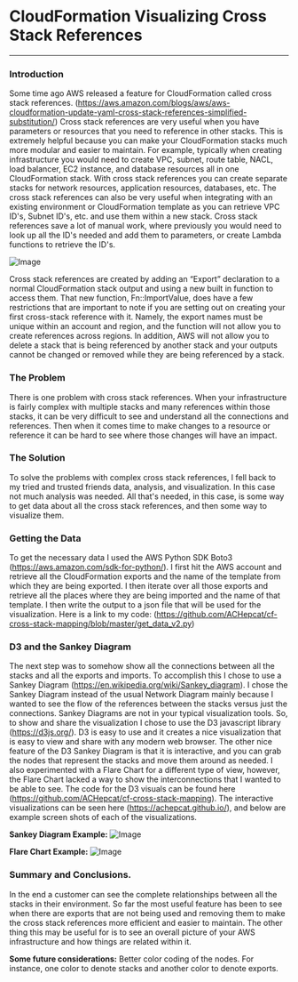 # CloudFormation Visualizing Cross Stack References
---
### Introduction
Some time ago AWS released a feature for CloudFormation called cross stack references. (https://aws.amazon.com/blogs/aws/aws-cloudformation-update-yaml-cross-stack-references-simplified-substitution/) Cross stack references are very useful when you have parameters or resources that you need to reference in other stacks. This is extremely helpful because you can make your CloudFormation stacks much more modular and easier to maintain. For example, typically when creating infrastructure you would need to create VPC, subnet, route table, NACL, load balancer, EC2 instance, and database resources all in one CloudFormation stack. With cross stack references you can create separate stacks for network resources, application resources, databases, etc. The cross stack references can also be very useful when integrating with an existing environment or CloudFormation template as you can retrieve VPC ID's, Subnet ID's, etc. and use them within a new stack. Cross stack references save a lot of manual work, where previously you would need to look up all the ID's needed and add them to parameters, or create Lambda functions to retrieve the ID's.

![Image](http://www.n2ws.com/images/cloudformation.jpg)

Cross stack references are created by adding an “Export” declaration to a normal CloudFormation stack output and using a new built in function to access them. That new function, Fn::ImportValue, does have a few restrictions that are important to note if you are setting out on creating your first cross-stack reference with it. Namely, the export names must be unique within an account and region, and the function will not allow you to create references across regions. In addition, AWS will not allow you to delete a stack that is being referenced by another stack and your outputs cannot be changed or removed while they are being referenced by a stack.

### The Problem
There is one problem with cross stack references. When your infrastructure is fairly complex with multiple stacks and many references within those stacks, it can be very difficult to see and understand all the connections and references. Then when it comes time to make changes to a resource or reference it can be hard to see where those changes will have an impact.

### The Solution
To solve the problems with complex cross stack references, I fell back to my tried and trusted friends data, analysis, and visualization. In this case not much analysis was needed. All that's needed, in this case, is some way to get data about all the cross stack references, and then some way to visualize them.

### Getting the Data
To get the necessary data I used the AWS Python SDK Boto3 (https://aws.amazon.com/sdk-for-python/). I first hit the AWS account and retrieve all the CloudFormation exports and the name of the template from which they are being exported. I then iterate over all those exports and retrieve all the places where they are being imported and the name of that template. I then write the output to a json file that will be used for the visualization. Here is a link to my code: (https://github.com/ACHepcat/cf-cross-stack-mapping/blob/master/get_data_v2.py)

### D3 and the Sankey Diagram
The next step was to somehow show all the connections between all the stacks and all the exports and imports. To accomplish this I chose to use a Sankey Diagram (https://en.wikipedia.org/wiki/Sankey_diagram). I chose the Sankey Diagram instead of the usual Network Diagram mainly because I wanted to see the flow of the references between the stacks versus just the connections. Sankey Diagrams are not in your typical visualization tools. So, to show and share the visualization I chose to use the D3 javascript library (https://d3js.org/). D3 is easy to use and it creates a nice visualization that is easy to view and share with any modern web browser. The other nice feature of the D3 Sankey Diagram is that it is interactive, and you can grab the nodes that represent the stacks and move them around as needed. I also experimented with a Flare Chart for a different type of view, however, the Flare Chart lacked a way to show the interconnections that I wanted to be able to see. The code for the D3 visuals can be found here (https://github.com/ACHepcat/cf-cross-stack-mapping). The interactive visualizations can be seen here (https://achepcat.github.io/), and below are example screen shots of each of the visualizations.

**Sankey Diagram Example:**
![Image](https://github.com/ACHepcat/cf-cross-stack-mapping/raw/master/ScreenShot.png)

**Flare Chart Example:**
![Image](https://github.com/ACHepcat/cf-cross-stack-mapping/raw/master/ScreenShot2.png)

### Summary and Conclusions.
In the end a customer can see the complete relationships between all the stacks in their environment. So far the most useful feature has been to see when there are exports that are not being used and removing them to make the cross stack references more efficient and easier to maintain. The other thing this may be useful for is to see an overall picture of your AWS infrastructure and how things are related within it.

**Some future considerations:**
Better color coding of the nodes. For instance, one color to denote stacks and another color to denote exports.
